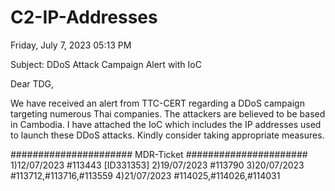 # C2-IP-Addresses

Friday, July 7, 2023 05:13 PM

Subject: DDoS Attack Campaign Alert with IoC 
 
Dear TDG,
 
We have received an alert from TTC-CERT regarding a DDoS campaign targeting numerous Thai companies. The attackers are believed to be based in Cambodia. I have attached the IoC  which includes the IP addresses used to launch these DDoS attacks. Kindly consider taking appropriate measures.

######################
MDR-Ticket
######################
1)12/07/2023 #113443 [ID331353]
2)19/07/2023 #113790
3)20/07/2023 #113712,#113716,#113559
4)21/07/2023 #114025,#114026,#114031
